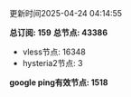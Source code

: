 更新时间2025-04-24 04:14:55

**总订阅: 159**
**总节点: 43386**
- vless节点: 16348
- hysteria2节点: 3

**google ping有效节点: 1518**
